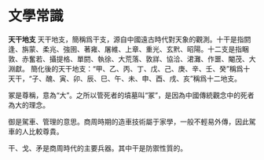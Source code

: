 # 文學常識

**天干地支**
天干地支，簡稱爲干支，源自中國遠古時代對天象的觀測。十干是指閼逢、旃蒙、柔兆、強圉、著雍、屠維、上章、重光、玄黓、昭陽。十二支是指睏敦、赤奮若、攝提格、單閼、執徐、大荒落、敦牂、協洽、涒灘、作噩、閹茂、大淵獻。
簡化後的天干地支：“甲、乙、丙、丁、戊、己、庚、辛、壬、癸”稱爲十天干，“子、醜、寅、卯、辰、巳、午、未、申、酉、戌、亥”稱爲十二地支。

冢是尊稱，意為“大”。之所以管死者的墳墓叫“冢”，是因為中國傳統觀念中的死者為大的理念。

御是駕車、管理的意思。商周時期的造車技術屬于家學，一般不輕易外傳，因此駕車的人比較尊貴。

干、戈、矛是商周時代的主要兵器。其中干是防禦性質的。

